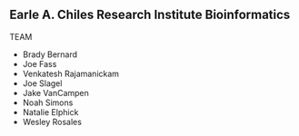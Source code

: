 ## Earle A. Chiles Research Institute Bioinformatics

TEAM

- Brady Bernard
- Joe Fass
- Venkatesh Rajamanickam 
- Joe Slagel
- Jake VanCampen
- Noah Simons
- Natalie Elphick
- Wesley Rosales
